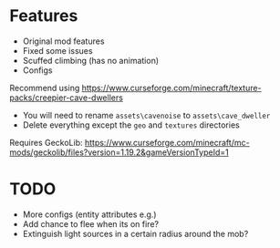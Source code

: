 # Features
* Original mod features
* Fixed some issues
* Scuffed climbing (has no animation)
* Configs

Recommend using https://www.curseforge.com/minecraft/texture-packs/creepier-cave-dwellers
* You will need to rename `assets\cavenoise` to `assets\cave_dweller`
* Delete everything except the `geo` and `textures` directories

Requires GeckoLib: https://www.curseforge.com/minecraft/mc-mods/geckolib/files?version=1.19.2&gameVersionTypeId=1

# TODO
* More configs (entity attributes e.g.)
* Add chance to flee when its on fire?
* Extinguish light sources in a certain radius around the mob?
